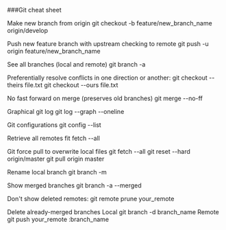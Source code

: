 ###Git cheat sheet

Make new branch from origin
    git checkout -b feature/new_branch_name origin/develop

Push new feature branch with upstream checking to remote
    git push -u origin feature/new_branch_name

See all branches (local and remote)
    git branch -a

Preferentially resolve conflicts in one direction or another:
    git checkout --theirs file.txt
    git checkout --ours file.txt

No fast forward on merge (preserves old branches)
    git merge --no-ff

Graphical git log
    git log --graph --oneline

Git configurations
    git config --list

Retrieve all remotes
    fit fetch --all

Git force pull to overwrite local files
    git fetch --all
    git reset --hard origin/master
    git pull origin master 

Rename local branch
    git branch -m <oldname> <newname>


Show merged branches
    git branch -a --merged

Don't show deleted remotes:
    git remote prune your_remote

Delete already-merged branches
Local
    git branch -d branch_name
Remote
    git push your_remote :branch_name

